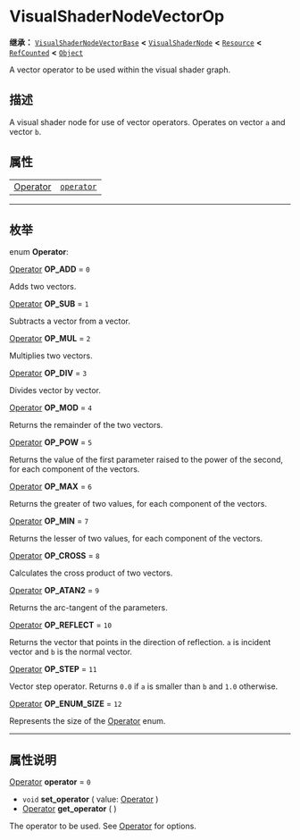 <!-- ⚠ 请勿编辑本文件 ⚠ -->
<!-- 本文档使用脚本从 WeDot 引擎源码仓库生成。 -->
<!-- 生成脚本：https://github.com/WeDot-Engine/WeDot/tree/master/doc/tools/make_md.py； -->
<!-- 原文件：https://github.com/WeDot-Engine/WeDot/tree/master/doc/classes/VisualShaderNodeVectorOp.xml。 -->

<div id="_class_visualshadernodevectorop"></div>

# VisualShaderNodeVectorOp

**继承：** [`VisualShaderNodeVectorBase`](class_visualshadernodevectorbase.md) **<** [`VisualShaderNode`](class_visualshadernode.md) **<** [`Resource`](class_resource.md) **<** [`RefCounted`](class_refcounted.md) **<** [`Object`](class_object.md)

A vector operator to be used within the visual shader graph.

## 描述

A visual shader node for use of vector operators. Operates on vector `a` and vector `b`.

## 属性

|||
|:-:|:--|
| [Operator](#enum_visualshadernodevectorop_operator) | [`operator`](class_visualshadernodevectorop.md#class_visualshadernodevectorop_property_operator) | ``0`` |

<!-- rst-class:: classref-section-separator -->

---

## 枚举

<div id="_class_enum_visualshadernodevectorop_operator"></div>

enum **Operator**: <div id="enum_visualshadernodevectorop_operator"></div>

<div id="_class_visualshadernodevectorop_constant_op_add"></div>

[Operator](#enum_visualshadernodevectorop_operator) **OP_ADD** = ``0``

Adds two vectors.

<div id="_class_visualshadernodevectorop_constant_op_sub"></div>

[Operator](#enum_visualshadernodevectorop_operator) **OP_SUB** = ``1``

Subtracts a vector from a vector.

<div id="_class_visualshadernodevectorop_constant_op_mul"></div>

[Operator](#enum_visualshadernodevectorop_operator) **OP_MUL** = ``2``

Multiplies two vectors.

<div id="_class_visualshadernodevectorop_constant_op_div"></div>

[Operator](#enum_visualshadernodevectorop_operator) **OP_DIV** = ``3``

Divides vector by vector.

<div id="_class_visualshadernodevectorop_constant_op_mod"></div>

[Operator](#enum_visualshadernodevectorop_operator) **OP_MOD** = ``4``

Returns the remainder of the two vectors.

<div id="_class_visualshadernodevectorop_constant_op_pow"></div>

[Operator](#enum_visualshadernodevectorop_operator) **OP_POW** = ``5``

Returns the value of the first parameter raised to the power of the second, for each component of the vectors.

<div id="_class_visualshadernodevectorop_constant_op_max"></div>

[Operator](#enum_visualshadernodevectorop_operator) **OP_MAX** = ``6``

Returns the greater of two values, for each component of the vectors.

<div id="_class_visualshadernodevectorop_constant_op_min"></div>

[Operator](#enum_visualshadernodevectorop_operator) **OP_MIN** = ``7``

Returns the lesser of two values, for each component of the vectors.

<div id="_class_visualshadernodevectorop_constant_op_cross"></div>

[Operator](#enum_visualshadernodevectorop_operator) **OP_CROSS** = ``8``

Calculates the cross product of two vectors.

<div id="_class_visualshadernodevectorop_constant_op_atan2"></div>

[Operator](#enum_visualshadernodevectorop_operator) **OP_ATAN2** = ``9``

Returns the arc-tangent of the parameters.

<div id="_class_visualshadernodevectorop_constant_op_reflect"></div>

[Operator](#enum_visualshadernodevectorop_operator) **OP_REFLECT** = ``10``

Returns the vector that points in the direction of reflection. `a` is incident vector and `b` is the normal vector.

<div id="_class_visualshadernodevectorop_constant_op_step"></div>

[Operator](#enum_visualshadernodevectorop_operator) **OP_STEP** = ``11``

Vector step operator. Returns `0.0` if `a` is smaller than `b` and `1.0` otherwise.

<div id="_class_visualshadernodevectorop_constant_op_enum_size"></div>

[Operator](#enum_visualshadernodevectorop_operator) **OP_ENUM_SIZE** = ``12``

Represents the size of the [Operator](#enum_visualshadernodevectorop_operator) enum.

<!-- rst-class:: classref-section-separator -->

---

## 属性说明

<div id="_class_visualshadernodevectorop_property_operator"></div>

[Operator](#enum_visualshadernodevectorop_operator) **operator** = ``0`` <div id="class_visualshadernodevectorop_property_operator"></div>

- `void` **set_operator** ( value: [Operator](#enum_visualshadernodevectorop_operator) )
- [Operator](#enum_visualshadernodevectorop_operator) **get_operator** ( )

The operator to be used. See [Operator](#enum_visualshadernodevectorop_operator) for options.

[^virtual]: 本方法通常需要用户覆盖才能生效。
[^const]: 本方法无副作用，不会修改该实例的任何成员变量。
[^vararg]: 本方法除了能接受在此处描述的参数外，还能够继续接受任意数量的参数。
[^constructor]: 本方法用于构造某个类型。
[^static]: 调用本方法无需实例，可直接使用类名进行调用。
[^operator]: 本方法描述的是使用本类型作为左操作数的有效运算符。
[^bitfield]: 这个值是由下列位标志构成位掩码的整数。
[^void]: 无返回值。
